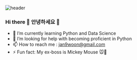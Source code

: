 ![header](https://capsule-render.vercel.app/api?type=Cylinder&text=What&nbsp;a&nbsp;Grace&nbsp;day&color=auto)

### Hi there 👋 안녕하세요 👋

- 🌱 I’m currently learning Python and Data Science
- 🤔 I’m looking for help with becoming proficient in Python
- 📫 How to reach me : jan9woon@gmail.com
- ⚡ Fun fact: My ex-boss is Mickey Mouse :mouse::european_castle:
